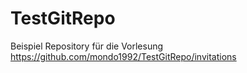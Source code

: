 # TestGitRepo
Beispiel Repository für die Vorlesung
https://github.com/mondo1992/TestGitRepo/invitations
